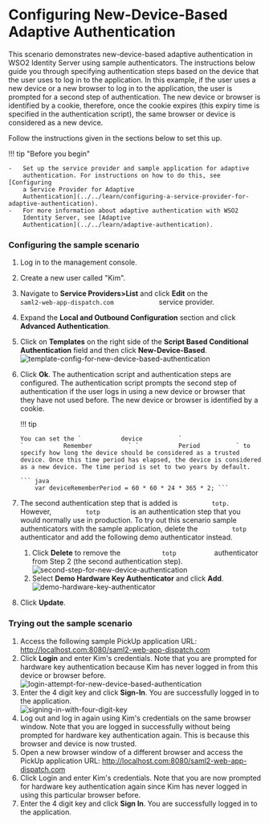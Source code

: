# Configuring New-Device-Based Adaptive Authentication

This scenario demonstrates new-device-based adaptive authentication in
WSO2 Identity Server using sample authenticators. The instructions below
guide you through specifying authentication steps based on the device
that the user uses to log in to the application. In this example, if the
user uses a new device or a new browser to log in to the application,
the user is prompted for a second step of authentication. The new device
or browser is identified by a cookie, therefore, once the cookie expires
(this expiry time is specified in the authentication script), the same
browser or device is considered as a new device.

Follow the instructions given in the sections below to set this up.

!!! tip "Before you begin"
    
    -   Set up the service provider and sample application for adaptive
        authentication. For instructions on how to do this, see [Configuring
        a Service Provider for Adaptive
        Authentication](../../learn/configuring-a-service-provider-for-adaptive-authentication).
    -   For more information about adaptive authentication with WSO2
        Identity Server, see [Adaptive
        Authentication](../../learn/adaptive-authentication).
    
### Configuring the sample scenario

1.  Log in to the management console.
2.  Create a new user called "Kim".
3.  Navigate to **Service Providers\>List** and click **Edit** on the
    `              saml2-web-app-dispatch.com             `
    service provider.
4.  Expand the **Local and Outbound Configuration** section and click
    **Advanced Authentication**.
5.  Click on **Templates** on the right side of the **Script Based
    Conditional Authentication** field and then click
    **New-Device-Based**.  
    ![template-config-for-new-device-based-authentication](../assets/img/tutorials/template-config-for-new-device-based-authentication.png)
6.  Click **Ok**. The authentication script and authentication steps
    are configured. The authentication script prompts the second step of
    authentication if the user logs in using a new device or browser
    that they have not used before. The new device or browser is
    identified by a cookie.  

    !!! tip
    
        You can set the `           device          `
        `           Remember          ` `           Period          ` to
        specify how long the device should be considered as a trusted
        device. Once this time period has elapsed, the device is considered
        as a new device. The time period is set to two years by default.
    
        ``` java
            var deviceRememberPeriod = 60 * 60 * 24 * 365 * 2; ```


7.  The second authentication step that is added is
    `          totp.         ` However, `          totp         ` is an
    authentication step that you would normally use in production. To
    try out this scenario sample authenticators with the sample
    application, delete the `          totp         ` authenticator and
    add the following demo authenticator instead.
    1.  Click **Delete** to remove the `            totp           `
        authenticator from Step 2 (the second authentication step).  
        ![second-step-for-new-device-authentication](../assets/img/tutorials/second-step-for-new-device-authentication.png)
    2.  Select **Demo Hardware Key Authenticator** and click **Add**.  
        ![demo-hardware-key-authenticator](../assets/img/tutorials/demo-hardware-key-authenticator.png)
8.  Click **Update**.

### Trying out the sample scenario

1.  Access the following sample PickUp application URL:
    <http://localhost.com:8080/saml2-web-app-dispatch.com>
2.  Click **Login** and enter Kim's credentials. Note that you are
    prompted for hardware key authentication because Kim has never
    logged in from this device or browser before.  
    ![login-attempt-for-new-device-based-authentication](../assets/img/tutorials/login-attempt-for-new-device-based-authentication.png)
3.  Enter the 4 digit key and click **Sign-In**. You are successfully
    logged in to the application.  
    ![signing-in-with-four-digit-key](../assets/img/tutorials/signing-in-with-four-digit-key.png)  
4.  Log out and log in again using Kim's credentials on the same browser
    window. Note that you are logged in successfully without being
    prompted for hardware key authentication again. This is because this
    browser and device is now trusted.  
5.  Open a new browser window of a different browser and access the
    PickUp application URL:
    <http://localhost.com:8080/saml2-web-app-dispatch.com>
6.  Click Login and enter Kim's credentials. Note that you are now
    prompted for hardware key authentication again since Kim has never
    logged in using this particular browser before.
7.  Enter the 4 digit key and click **Sign In**. You are successfully
    logged in to the application.


